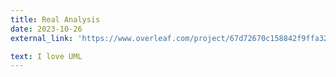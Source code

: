 ```yaml
---
title: Real Analysis
date: 2023-10-26
external_link: 'https://www.overleaf.com/project/67d72670c158842f9ffa32e4'

text: I love UML
---
```



